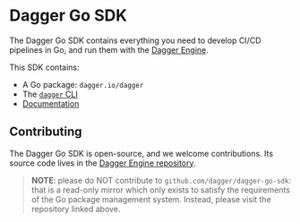 # Dagger Go SDK

The Dagger Go SDK contains everything you need to develop CI/CD pipelines in Go, and run them with the [Dagger Engine](https://dagger.io).

This SDK contains:

* A Go package: `dagger.io/dagger`
* The [`dagger` CLI][cli]
* [Documentation][docs]


## Contributing

The Dagger Go SDK is open-source, and we welcome contributions. Its source code lives in the [Dagger Engine repository][source].

> **NOTE**: please do NOT contribute to `github.com/dagger/dagger-go-sdk`: that is a read-only mirror which only exists to satisfy the requirements of the Go package management system. Instead, please visit the repository linked above.

[cli]: https://docs.dagger.io/cli
[docs]: https://docs.dagger.io/sdk/go
[source]: https://github.com/dagger/dagger/tree/main/sdk/go